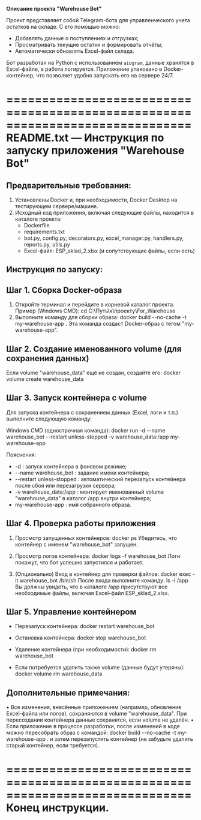 **Описание проекта "Warehouse Bot"**

Проект представляет собой Telegram-бота для управленческого учета остатков на складе. С его помощью можно:

- Добавлять данные о поступлениях и отгрузках;
- Просматривать текущие остатки и формировать отчёты;
- Автоматически обновлять Excel-файл склада.

Бот разработан на Python с использованием `aiogram`, данные хранятся в Excel-файле, а работа логируется. Приложение упаковано в Docker-контейнер, что позволяет удобно запускать его на сервере 24/7.

==============================================================================
  README.txt — Инструкция по запуску приложения "Warehouse Bot"
==============================================================================

Предварительные требования:
---------------------------
1. Установлены Docker и, при необходимости, Docker Desktop на тестирующем сервере/машине.
2. Исходный код приложения, включая следующие файлы, находится в каталоге проекта:
   - Dockerfile
   - requirements.txt
   - bot.py, config.py, decorators.py, excel_manager.py, handlers.py, reports.py, utils.py
   - Excel-файл: ESP_sklad_2.xlsx (и сопутствующие файлы, если есть)

Инструкция по запуску:
---------------------

Шаг 1. Сборка Docker-образа
---------------------------
1. Откройте терминал и перейдите в корневой каталог проекта.
   Пример (Windows CMD):
       cd C:\Путь\к\проекту\For_Warehouse
2. Выполните команду для сборки образа:
       docker build --no-cache -t my-warehouse-app .
   Эта команда создаст Docker-образ с тегом "my-warehouse-app".
   
Шаг 2. Создание именованного volume (для сохранения данных)
-----------------------------------------------------------
Если volume "warehouse_data" ещё не создан, создайте его:
       docker volume create warehouse_data

Шаг 3. Запуск контейнера с volume
----------------------------------
Для запуска контейнера с сохранением данных (Excel, логи и т.п.) выполните следующую команду:
       
   Windows CMD (однострочная команда):
       docker run -d --name warehouse_bot --restart unless-stopped -v warehouse_data:/app my-warehouse-app
       
Пояснения:
 - -d                       : запуск контейнера в фоновом режиме;
 - --name warehouse_bot      : задание имени контейнера;
 - --restart unless-stopped  : автоматический перезапуск контейнера после сбоя или перезагрузки сервера;
 - -v warehouse_data:/app     : монтирует именованный volume "warehouse_data" в каталог /app внутри контейнера;
 - my-warehouse-app          : имя собранного образа.

Шаг 4. Проверка работы приложения
----------------------------------
1. Просмотр запущенных контейнеров:
       docker ps
   Убедитесь, что контейнер с именем "warehouse_bot" запущен.

2. Просмотр логов контейнера:
       docker logs -f warehouse_bot
   Логи покажут, что бот успешно запустился и работает.

3. (Опционально) Вход в контейнер для проверки файлов:
       docker exec -it warehouse_bot /bin/sh
   После входа выполните команду:
       ls -l /app
   Вы должны увидеть, что в каталоге /app присутствуют все необходимые файлы, включая Excel-файл ESP_sklad_2.xlsx.

Шаг 5. Управление контейнером
-----------------------------
- Перезапуск контейнера:
       docker restart warehouse_bot

- Остановка контейнера:
       docker stop warehouse_bot

- Удаление контейнера (при необходимости):
       docker rm warehouse_bot

- Если потребуется удалить также volume (данные будут утеряны):
       docker volume rm warehouse_data

Дополнительные примечания:
--------------------------
• Все изменения, внесённые приложением (например, обновление Excel-файла или логов), сохраняются в volume "warehouse_data". При пересоздании контейнера данные сохранятся, если volume не удалён.
• Если приложение в процессе разработки, после изменений в коде можно пересобрать образ с командой:
       docker build --no-cache -t my-warehouse-app .
  и затем перезапустить контейнер (не забудьте удалить старый контейнер, если требуется).

==============================================================================
Конец инструкции.
==============================================================================
